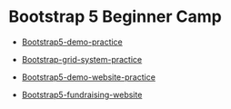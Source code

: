 # Bootstrap 5 Beginner Camp

- [Bootstrap5-demo-practice](https://yiminprogram.github.io/bootstrap5-beginner-camp/html/2021-05-11-mission-LV3.htmll)

- [Bootstrap-grid-system-practice](https://yiminprogram.github.io/bootstrap5-beginner-camp/html/2021-05-19-mission-LV1.html)

- [Bootstrap5-demo-website-practice](https://yiminprogram.github.io/bootstrap5-beginner-camp/html/2021-05-19-mission-LV3.html)

- [Bootstrap5-fundraising-website](https://yiminprogram.github.io/bootstrap5-beginner-camp/final-mission/final-mission.html)
